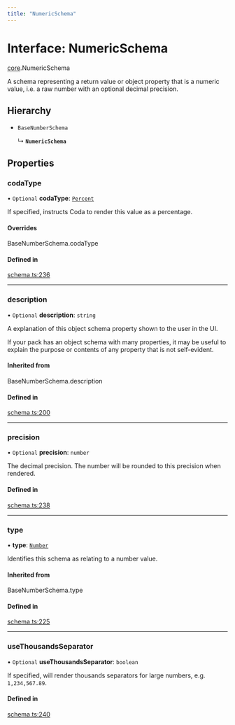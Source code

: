 ```yaml
---
title: "NumericSchema"
---
```

# Interface: NumericSchema

[core](../modules/core.md).NumericSchema

A schema representing a return value or object property that is a numeric value,
i.e. a raw number with an optional decimal precision.

## Hierarchy

- `BaseNumberSchema`

  ↳ **`NumericSchema`**

## Properties

### codaType

• `Optional` **codaType**: [`Percent`](../enums/core.ValueHintType.md#percent)

If specified, instructs Coda to render this value as a percentage.

#### Overrides

BaseNumberSchema.codaType

#### Defined in

[schema.ts:236](https://github.com/coda/packs-sdk/blob/main/schema.ts#L236)

___

### description

• `Optional` **description**: `string`

A explanation of this object schema property shown to the user in the UI.

If your pack has an object schema with many properties, it may be useful to
explain the purpose or contents of any property that is not self-evident.

#### Inherited from

BaseNumberSchema.description

#### Defined in

[schema.ts:200](https://github.com/coda/packs-sdk/blob/main/schema.ts#L200)

___

### precision

• `Optional` **precision**: `number`

The decimal precision. The number will be rounded to this precision when rendered.

#### Defined in

[schema.ts:238](https://github.com/coda/packs-sdk/blob/main/schema.ts#L238)

___

### type

• **type**: [`Number`](../enums/core.ValueType.md#number)

Identifies this schema as relating to a number value.

#### Inherited from

BaseNumberSchema.type

#### Defined in

[schema.ts:225](https://github.com/coda/packs-sdk/blob/main/schema.ts#L225)

___

### useThousandsSeparator

• `Optional` **useThousandsSeparator**: `boolean`

If specified, will render thousands separators for large numbers, e.g. `1,234,567.89`.

#### Defined in

[schema.ts:240](https://github.com/coda/packs-sdk/blob/main/schema.ts#L240)

